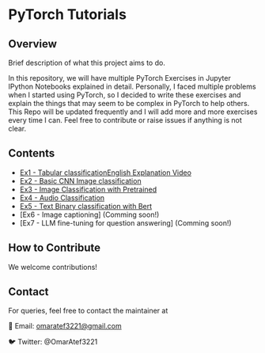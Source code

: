 # PyTorch Tutorials


## Overview

Brief description of what this project aims to do.

In this repository, we will have multiple PyTorch Exercises in Jupyter IPython Notebooks explained in detail. Personally, I faced multiple problems when I started using PyTorch, so I decided to write these exercises and explain the things that may seem to be complex in PyTorch to help others.
This Repo will be updated frequently and I will add more and more exercises every time I can. Feel free to contribute or raise issues if anything is not clear.

## Contents

- [Ex1 - Tabular classification](https://github.com/omaratef3221/pytorch_tutorials/blob/main/Ex_1_Tabular_Classification.ipynb)[English Explanation Video](https://youtu.be/L0upXKBO0SE)
- [Ex2 - Basic CNN Image classification](https://github.com/omaratef3221/pytorch_tutorials/blob/main/Ex_2_Image_multiclass_classification.ipynb)
- [Ex3 - Image Classification with Pretrained](https://github.com/omaratef3221/pytorch_tutorials/blob/main/Ex_3_Image_Classification_Pretrained.ipynb) 
- [Ex4 - Audio Classification](https://github.com/omaratef3221/pytorch_tutorials/blob/main/Ex_5_Text_Classification_Transformers.ipynb)
- [Ex5 - Text Binary classification with Bert](https://github.com/omaratef3221/pytorch_tutorials/blob/main/Ex_6_Bert_Binary_classification.ipynb)
- [Ex6 - Image captioning] (Comming soon!)
- [Ex7 - LLM fine-tuning for question answering] (Comming soon!)

## How to Contribute

We welcome contributions!

## Contact

For queries, feel free to contact the maintainer at 

📧 Email: omaratef3221@gmail.com

🐦 Twitter: @OmarAtef3221
